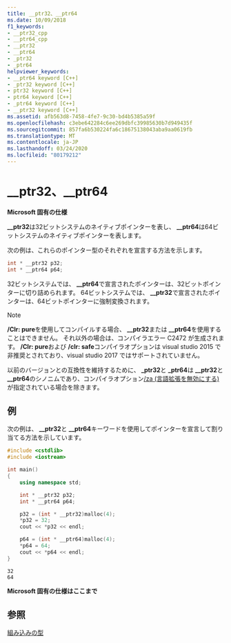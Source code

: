 ```yaml
---
title: __ptr32、__ptr64
ms.date: 10/09/2018
f1_keywords:
- __ptr32_cpp
- __ptr64_cpp
- __ptr32
- __ptr64
- _ptr32
- _ptr64
helpviewer_keywords:
- __ptr64 keyword [C++]
- _ptr32 keyword [C++]
- ptr32 keyword [C++]
- ptr64 keyword [C++]
- _ptr64 keyword [C++]
- __ptr32 keyword [C++]
ms.assetid: afb563d8-7458-4fe7-9c30-bd4b5385a59f
ms.openlocfilehash: c3ebe642284c6ee269dbfc39985630b7d949435f
ms.sourcegitcommit: 857fa6b530224fa6c18675138043aba9aa0619fb
ms.translationtype: MT
ms.contentlocale: ja-JP
ms.lasthandoff: 03/24/2020
ms.locfileid: "80179212"
---
```

# <a name="__ptr32-__ptr64"></a>__ptr32、__ptr64

**Microsoft 固有の仕様**

**__ptr32**は32ビットシステムのネイティブポインターを表し、 **__ptr64**は64ビットシステムのネイティブポインターを表します。

次の例は、これらのポインター型のそれぞれを宣言する方法を示します。

```cpp
int * __ptr32 p32;
int * __ptr64 p64;
```

32ビットシステムでは、 **__ptr64**で宣言されたポインターは、32ビットポインターに切り詰められます。 64ビットシステムでは、 **__ptr32**で宣言されたポインターは、64ビットポインターに強制変換されます。

> [!NOTE]
> **/Clr: pure**を使用してコンパイルする場合、 **__ptr32**または **__ptr64**を使用することはできません。 それ以外の場合は、コンパイラエラー C2472 が生成されます。 **/Clr: pure**および **/clr: safe**コンパイラオプションは visual studio 2015 で非推奨とされており、visual studio 2017 ではサポートされていません。

以前のバージョンとの互換性を維持するために、 **_ptr32**と **_ptr64**は **__ptr32**と **__ptr64**のシノニムであり、コンパイラオプション[/za \(言語拡張を無効にする)](../build/reference/za-ze-disable-language-extensions.md)が指定されている場合を除きます。

## <a name="example"></a>例

次の例は、 **__ptr32**と **__ptr64**キーワードを使用してポインターを宣言して割り当てる方法を示しています。

```cpp
#include <cstdlib>
#include <iostream>

int main()
{
    using namespace std;

    int * __ptr32 p32;
    int * __ptr64 p64;

    p32 = (int * __ptr32)malloc(4);
    *p32 = 32;
    cout << *p32 << endl;

    p64 = (int * __ptr64)malloc(4);
    *p64 = 64;
    cout << *p64 << endl;
}
```

```Output
32
64
```

**Microsoft 固有の仕様はここまで**

## <a name="see-also"></a>参照

[組み込みの型](../cpp/fundamental-types-cpp.md)
